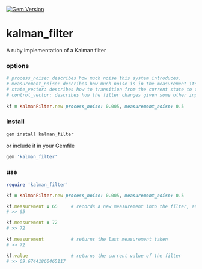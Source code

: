 [![Gem Version](https://badge.fury.io/rb/kalman_filter.svg)](https://badge.fury.io/rb/kalman_filter)

# kalman_filter
A ruby implementation of a Kalman filter

### options

```ruby
# process_noise: describes how much noise this system introduces.
# measurement_noise: describes how much noise is in the measurement itself.
# state_vector: describes how to transition from the current state to the next state.
# control_vector: describes how the filter changes given some other input.
  
kf = KalmanFilter.new process_noise: 0.005, measurement_noise: 0.5
```

### install
```bash
gem install kalman_filter
```
or include it in your Gemfile
```ruby
gem 'kalman_filter'
```


### use

```ruby
require 'kalman_filter'

kf = KalmanFilter.new process_noise: 0.005, measurement_noise: 0.5

kf.measurement = 65     # records a new measurement into the filter, and returns the new value of the filter
# >> 65

kf.measurement = 72
# >> 72

kf.measurement          # returns the last measurement taken
# >> 72

kf.value                # returns the current value of the filter
# >> 69.67441860465117
```
